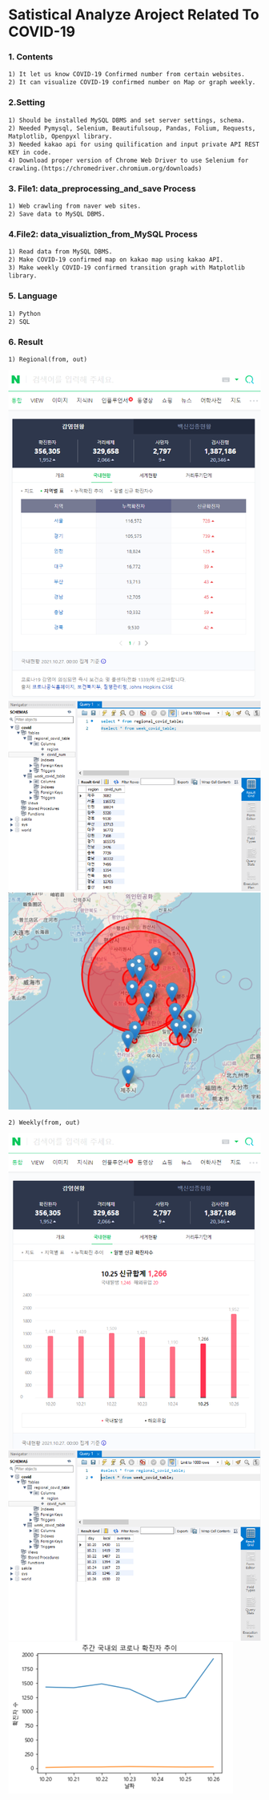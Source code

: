 # Satistical Analyze Aroject Related To COVID-19 

### 1. Contents  
    1) It let us know COVID-19 Confirmed number from certain websites.  
    2) It can visualize COVID-19 confirmed number on Map or graph weekly.  

### 2.Setting
    1) Should be installed MySQL DBMS and set server settings, schema.  
    2) Needed Pymysql, Selenium, Beautifulsoup, Pandas, Folium, Requests, Matplotlib, Openpyxl library.  
    3) Needed kakao api for using quilification and input private API REST KEY in code.  
    4) Download proper version of Chrome Web Driver to use Selenium for crawling.(https://chromedriver.chromium.org/downloads)  

### 3. File1: data_preprocessing_and_save Process  
    1) Web crawling from naver web sites.  
    2) Save data to MySQL DBMS.  

### 4.File2: data_visualiztion_from_MySQL Process  
    1) Read data from MySQL DBMS.  
    2) Make COVID-19 confirmed map on kakao map using kakao API.  
    3) Make weekly COVID-19 confirmed transition graph with Matplotlib library.  

### 5. Language  
    1) Python  
    2) SQL  
   
### 6. Result  
    1) Regional(from, out)  
![regional_naver](data/regional_naver.png)  
![regional_mysql](data/mysql_regional.png)  
![regional](data/regional.png)  

    2) Weekly(from, out)  
![weekly](data/weekly_naver.png)  
![regional_mysql](data/mysql_weekly.png)  
![weekly](data/weekly.png)  
